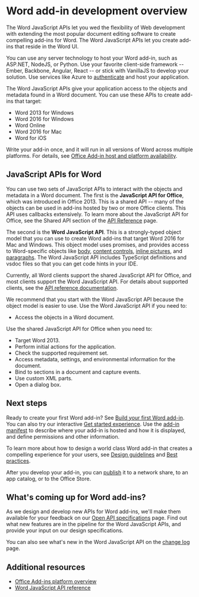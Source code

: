 
# Word add-in development overview

<!-- This should start with an introduction to add-ins for Word. Talk about extending the functionality of Word and the "shapes" available - content, add-in commands. Imagine that this topic begins right after the "Types of Office Add-ins" section of the Platform overview topic. (We might replace the content in "Word, Excel, and PowerPoint Add-ins that extend functionality" with links to these client-specific landing pages.) If someone wants to extend Word, what things do they want to know at a high level? Show examples, images, etc. -->

The Word JavaScript APIs let you wed the flexibility of Web development with extending the most popular document editing software to create compelling add-ins for Word. The Word JavaScript APIs let you create add-ins that reside in the Word UI. <!-- Replace this para, which is focused on the APIs, with the broader overview mentioned in previous comment. -->

You can use any server technology to host your Word add-in, such as ASP.NET, NodeJS, or Python. Use your favorite client-side framework -- Ember, Backbone, Angular, React -- or stick with VanillaJS to develop your solution. Use services like Azure to [authenticate](../develop/use-the-oauth-authorization-framework-in-an-office-add-in.md) and host your application.

The Word JavaScript APIs give your application access to the objects and metadata found in a Word document. You can use these APIs to create add-ins that target:

* Word 2013 for Windows
* Word 2016 for Windows
* Word Online
* Word 2016 for Mac
* Word for iOS

Write your add-in once, and it will run in all versions of Word across multiple platforms. For details, see [Office Add-in host and platform availability](https://dev.office.com/add-in-availability).

## JavaScript APIs for Word

You can use two sets of JavaScript APIs to interact with the objects and metadata in a Word document. The first is the **JavaScript API for Office**, which was introduced in Office 2013. This is a shared API -- many of the objects can be used in add-ins hosted by two or more Office clients. This API uses callbacks extensively. To learn more about the JavaScript API for Office, see the Shared API section of the [API Reference](https://dev.office.com/reference/add-ins/javascript-api-for-office?product=word) page. <!-- Unfortunately, the filtering doesn't work at the individual API topic level. --> 

The second is the **Word JavaScript API**. This is a strongly-typed object model that you can use to create Word add-ins that target Word 2016 for Mac and Windows. This object model uses promises, and provides access to Word-specific objects like [body](../../reference/word/body.md), [content controls](../../reference/word/contentcontrol.md), [inline pictures](../../reference/word/inlinepicture.md), and [paragraphs](../../reference/word/paragraph.md). The Word JavaScript API includes TypeScript definitions and vsdoc files so that you can get code hints in your IDE.

Currently, all Word clients support the shared JavaScript API for Office, and most clients support the Word JavaScript API. For details about supported clients, see the [API reference documentation](https://dev.office.com/reference/add-ins/javascript-api-for-office?product=word).

We recommend that you start with the Word JavaScript API because the object model is easier to use. Use the Word JavaScript API if you need to:

* Access the objects in a Word document.

Use the shared JavaScript API for Office when you need to:

* Target Word 2013.
* Perform initial actions for the application.
* Check the supported requirement set.
* Access metadata, settings, and environmental information for the document.
* Bind to sections in a document and capture events.
* Use custom XML parts.
* Open a dialog box.


## Next steps

<!-- We should think about providing more clear next steps instead of lumping links together in an Additional resources section. -->

Ready to create your first Word add-in? See [Build your first Word add-in](word-add-ins.md). You can also try our interactive [Get started experience](http://dev.office.com/getting-started/addins?product=Word). Use the [add-in manifest](../overview/add-in-manifests.md) to describe where your add-in is hosted and how it is displayed, and define permissions and other information. 

<!-- We should add something here about design/best practices as another next step, like this... -->
To learn more about how to design a world class Word add-in that creates a compelling experience for your users, see [Design guidelines](../design/add-in-design.md) and [Best practices](../design/add-in-development-best-practices.md). 

After you develop your add-in, you can [publish](../publish/publish.md) it to a network share, to an app catalog, or to the Office Store.

## What's coming up for Word add-ins?

As we design and develop new APIs for Word add-ins, we'll make them available for your feedback on our [Open API specifications](../../reference/openspec.md) page. Find out what new features are in the pipeline for the Word JavaScript APIs, and provide your input on our design specifications.

You can also see what's new in the Word JavaScript API on the [change log](http://dev.office.com/changelog) page.


## Additional resources


* [Office Add-ins platform overview](../overview/office-add-ins.md)
* [Word JavaScript API reference](../../reference/word/word-add-ins-reference-overview.md)


